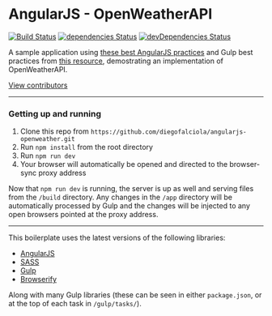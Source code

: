AngularJS - OpenWeatherAPI
=====================================
[![Build Status](https://travis-ci.org/diegofalciola/angularjs-openweather.svg?branch=master)](https://travis-ci.org/diegofalciola/angularjs-openweather) [![dependencies Status](https://david-dm.org/diegofalciola/angularjs-openweather/status.svg)](https://david-dm.org/diegofalciola/angularjs-openweather) [![devDependencies Status](https://david-dm.org/diegofalciola/angularjs-openweather/dev-status.svg)](https://david-dm.org/diegofalciola/angularjs-openweather?type=dev) 

A sample application using [these best AngularJS practices](https://github.com/toddmotto/angularjs-styleguide)  and Gulp best practices from [this resource](https://github.com/greypants/gulp-starter), demostrating an implementation of OpenWeatherAPI.

[View contributors](https://github.com/diegofalciola/angularjs-openweather/graphs/contributors)

---

### Getting up and running

1. Clone this repo from `https://github.com/diegofalciola/angularjs-openweather.git`
2. Run `npm install` from the root directory
3. Run `npm run dev`
4. Your browser will automatically be opened and directed to the browser-sync proxy address

Now that `npm run dev` is running, the server is up as well and serving files from the `/build` directory. Any changes in the `/app` directory will be automatically processed by Gulp and the changes will be injected to any open browsers pointed at the proxy address.

---

This boilerplate uses the latest versions of the following libraries:

- [AngularJS](http://angularjs.org/)
- [SASS](http://sass-lang.com/)
- [Gulp](http://gulpjs.com/)
- [Browserify](http://browserify.org/)

Along with many Gulp libraries (these can be seen in either `package.json`, or at the top of each task in `/gulp/tasks/`).

